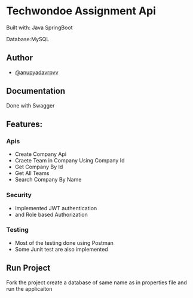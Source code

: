 
# Techwondoe Assignment Api

Built with: Java SpringBoot  

Database:MySQL
## Author

- [@anupyadavrpvv](https://www.github.com/anupyadavrpvv)


## Documentation

Done with Swagger 

## Features:
### Apis 
- Create Company Api
- Craete Team in Company Using Company Id
- Get Company By Id
- Get All Teams
- Search Company By Name

### Security
- Implemented JWT authentication
- and Role based Authorization

### Testing
- Most of the testing done using Postman
- Some Junit test are also implemented

## Run Project

Fork the project 
create a database of same name as in properties file
and run the applicaiton  

    
